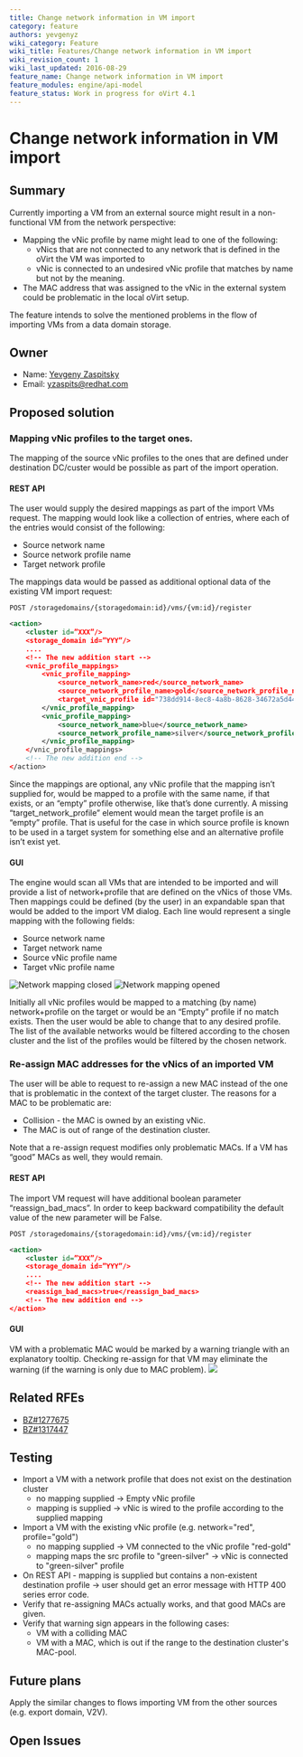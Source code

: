 ```yaml
---
title: Change network information in VM import
category: feature
authors: yevgenyz
wiki_category: Feature
wiki_title: Features/Change network information in VM import
wiki_revision_count: 1
wiki_last_updated: 2016-08-29
feature_name: Change network information in VM import
feature_modules: engine/api-model
feature_status: Work in progress for oVirt 4.1
---
```


# Change network information in VM import

## Summary

Currently importing a VM from an external source might result in a 
non-functional VM from the network perspective:

* Mapping the vNic profile by name might lead to one of the following:
    * vNics that are not connected to any network that is defined in the 
oVirt the VM was imported to
    * vNic is connected to an undesired vNic profile that matches by 
    name but not by the meaning.
* The MAC address that was assigned to the vNic in the external 
system could be problematic in the local oVirt setup.

The feature intends to solve the mentioned problems in the flow of 
importing VMs from a data domain storage.

## Owner

*   Name: [Yevgeny Zaspitsky](User:YevgenyZ)
*   Email: <yzaspits@redhat.com>

## Proposed solution

### Mapping vNic profiles to the target ones.
The mapping of the source vNic profiles to the ones that are defined 
under destination DC/custer would be possible as part of the import 
operation. 

#### REST API 
The user would supply the desired mappings as part of the import VMs 
request. The mapping would look like a collection of entries, 
where each of the entries would consist of the following:

* Source network name
* Source network profile name
* Target network profile

The mappings data would be passed as additional optional data of the 
existing VM import request:

```
POST /storagedomains/{storagedomain:id}/vms/{vm:id}/register
```

```xml
<action>
    <cluster id=”XXX”/>
    <storage_domain id=”YYY”/>
    ....
    <!-- The new addition start -->
    <vnic_profile_mappings>
        <vnic_profile_mapping>
            <source_network_name>red</source_network_name>
            <source_network_profile_name>gold</source_network_profile_name>
            <target_vnic_profile id="738dd914-8ec8-4a8b-8628-34672a5d449b"/>
        </vnic_profile_mapping>
        <vnic_profile_mapping>
            <source_network_name>blue</source_network_name>
            <source_network_profile_name>silver</source_network_profile_name>
        </vnic_profile_mapping>
    </vnic_profile_mappings>
    <!-- The new addition end -->
</action>
```

Since the mappings are optional, any vNic profile that the mapping isn’t
 supplied for, would be mapped to a profile with the same name, if 
that exists, or an “empty” profile otherwise, like that’s done 
currently.
A missing “target_network_profile” element would mean the target profile
 is an “empty” profile. That is useful for the case in which source 
profile is known to be used in a target system for something else and an 
alternative profile isn’t exist yet.

#### GUI
The engine would scan all VMs that are intended to be imported and will 
provide a list of network+profile that are defined on the vNics of those
 VMs. Then mappings could be defined (by the user) in an expandable span
 that would be added to the import VM dialog. 
Each line would represent a single mapping with the following fields:

* Source network name
* Target network name
* Source vNic profile name
* Target vNic profile name

![Network mapping closed](/images/wiki/import_vm-network_mapping_close.png)
![Network mapping opened](/images/wiki/import_vm-network_mapping_open.png)

Initially all vNic profiles would be mapped to a matching (by name) 
network+profile on the target or would be an “Empty” profile if no match
 exists. Then the user would be able to change that to any desired 
profile. The list of the available networks would be filtered according 
to the chosen cluster and the list of the profiles would be filtered by 
the chosen network.


### Re-assign MAC addresses for the vNics of an imported VM
The user will be able to request to re-assign a new MAC instead of the 
one that is problematic in the context of the target cluster.
The reasons for a MAC to be problematic are:

* Collision - the MAC is owned by an existing vNic.
* The MAC is out of range of the destination cluster.

Note that a re-assign request modifies only problematic MACs. If a VM 
has “good” MACs as well, they would remain.

#### REST API
The import VM request will have additional boolean 
parameter “reassign_bad_macs”. In order to keep backward compatibility 
the default value of the new parameter will be False.

```
POST /storagedomains/{storagedomain:id}/vms/{vm:id}/register
```

```xml
<action>
    <cluster id=”XXX”/>
    <storage_domain id=”YYY”/>
    ....
    <!-- The new addition start -->
    <reassign_bad_macs>true</reassign_bad_macs>
    <!-- The new addition end -->
</action>
```

#### GUI
VM with a problematic MAC would be marked by a warning triangle with an 
explanatory tooltip. Checking re-assign for that VM may eliminate the 
warning (if the warning is only due to MAC problem).
![](/images/wiki/register_vm-reallocate_mac.png)

## Related RFEs
* [BZ#1277675](https://bugzilla.redhat.com/show_bug.cgi?id=1277675)
* [BZ#1317447](https://bugzilla.redhat.com/show_bug.cgi?id=1317447)

## Testing

* Import a VM with a network profile that does not exist on the 
destination cluster
    * no mapping supplied -> Empty vNic profile 
    * mapping is supplied -> vNic is wired to the profile according to
    the supplied mapping
* Import a VM with the existing vNic profile
(e.g. network="red", profile="gold")
    * no mapping supplied -> VM connected to the vNic profile "red-gold"
    * mapping maps the src profile to "green-silver" -> vNic is 
    connected to "green-silver" profile
* On REST API - mapping is supplied but contains a non-existent 
destination profile -> user should get an error message with HTTP 400 
series error code.
* Verify that re-assigning MACs actually works, and that good MACs are 
given.
* Verify that warning sign appears in the following cases:
    * VM with a colliding MAC
    * VM with a MAC, which is out if the range to the destination
     cluster's MAC-pool. 

## Future plans
Apply the similar changes to flows importing VM from the other sources
 (e.g. export domain, V2V).
 
## Open Issues
